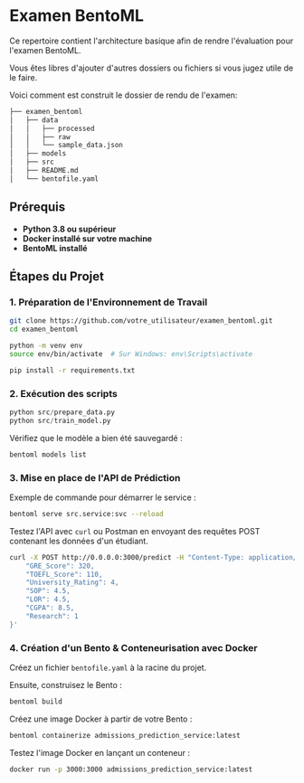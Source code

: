 # Examen BentoML

Ce repertoire contient l'architecture basique afin de rendre l'évaluation pour l'examen BentoML.

Vous êtes libres d'ajouter d'autres dossiers ou fichiers si vous jugez utile de le faire.

Voici comment est construit le dossier de rendu de l'examen:

```bash       
├── examen_bentoml          
│   ├── data       
│   │   ├── processed      
│   │   ├── raw
│   │   └── sample_data.json  
│   ├── models      
│   ├── src       
│   ├── README.md
│   └── bentofile.yaml
```


## Prérequis
- **Python 3.8 ou supérieur**
- **Docker installé sur votre machine**
- **BentoML installé**

## Étapes du Projet

### 1. Préparation de l'Environnement de Travail

```bash  
git clone https://github.com/votre_utilisateur/examen_bentoml.git
cd examen_bentoml
```

```bash  
python -m venv env
source env/bin/activate  # Sur Windows: env\Scripts\activate
```

```bash  
pip install -r requirements.txt
```


### 2. Exécution des scripts

```python  
python src/prepare_data.py
python src/train_model.py
```

Vérifiez que le modèle a bien été sauvegardé :
```bash
bentoml models list
```

### 3. Mise en place de l'API de Prédiction

Exemple de commande pour démarrer le service :
```bash
bentoml serve src.service:svc --reload
```

Testez l'API avec `curl` ou Postman en envoyant des requêtes POST contenant les données d'un étudiant.

```bash
curl -X POST http://0.0.0.0:3000/predict -H "Content-Type: application/json" -d '{
    "GRE_Score": 320,
    "TOEFL_Score": 110,
    "University_Rating": 4,
    "SOP": 4.5,
    "LOR": 4.5,
    "CGPA": 8.5,
    "Research": 1
}'
```

### 4. Création d'un Bento & Conteneurisation avec Docker

Créez un fichier `bentofile.yaml` à la racine du projet.

Ensuite, construisez le Bento :
```bash
bentoml build
```

Créez une image Docker à partir de votre Bento :
```bash
bentoml containerize admissions_prediction_service:latest
```

Testez l'image Docker en lançant un conteneur :
```bash
docker run -p 3000:3000 admissions_prediction_service:latest
```



